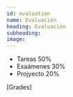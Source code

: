 ```yaml
---
id: evaluation
name: Evaluación
heading: Evaluación
subheading: 
image: 
---
```


* Tareas 50%
* Exaámenes 30%
* Projyecto 20%

[Grades]